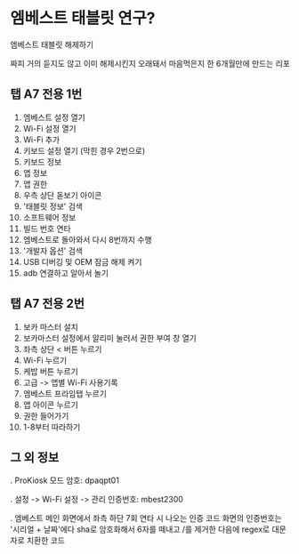 # 엠베스트 태블릿 연구?
엠베스트 태블릿 해제하기

짜피 거의 듣지도 않고 이미 해제시킨지 오래돼서 마음먹은지 한 6개월만에 만드는 리포

## 탭 A7 전용 1번 
1. 엠베스트 설정 열기
2. Wi-Fi 설정 열기
3. Wi-Fi 추가
4. 키보드 설정 열기 (막힌 경우 2번으로)
5. 키보드 정보
6. 앱 정보
7. 앱 권한
8. 우측 상단 돋보기 아이콘
9. '태블릿 정보' 검색
10. 소프트웨어 정보
11. 빌드 번호 연타
12. 엠베스트로 돌아와서 다시 8번까지 수행
13. '개발자 옵션' 검색
14. USB 디버깅 및 OEM 잠금 해제 켜기
15. adb 연결하고 알아서 놀기

## 탭 A7 전용 2번
1. 보카 마스터 설치
2. 보카마스터 설정에서 알리미 눌러서 권한 부여 창 열기
3. 좌측 상단 < 버튼 누르기
4. Wi-Fi 누르기
5. 케밥 버튼 누르기
6. 고급 -> 앱별 Wi-Fi 사용기록
7. 엠베스트 프라임탭 누르기
8. 앱 아이콘 누르기
9. 권한 들어가기
10. 1-8부터 따라하기

## 그 외 정보
. ProKiosk 모드 암호: dpaqpt01

. 설정 -> Wi-Fi 설정 -> 관리 인증번호: mbest2300

. 엠베스트 메인 화면에서 좌측 하단 7회 연타 시 나오는 인증 코드 화면의 인증번호는 '시리얼 + 날짜'에다 sha로 암호화해서 6자를 떼내고 /를 제거한 다음에 regex로 대문자로 치환한 코드

